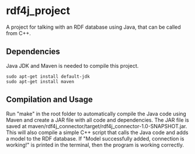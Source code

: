 # rdf4j_project
A project for talking with an RDF database using Java, that can be called from C++. 

## Dependencies
Java JDK and Maven is needed to compile this project.
```
sudo apt-get install default-jdk 
sudo apt-get install maven
```

## Compilation and Usage
Run "make" in the root folder to automatically compile the Java code using Maven and create a JAR file with all code and dependencies. The JAR file is saved at maven/rdf4j_connector/target/rdf4j_connector-1.0-SNAPSHOT.jar. This will also compile a simple C++ script that calls the Java code and adds a model to the RDF database. If "Model successfully added, connection is working!" is printed in the terminal, then the program is working correctly. 
